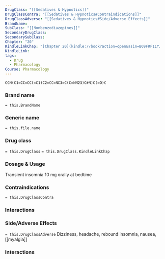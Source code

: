 ```yaml
---
DrugClass: "[[Sedatives & Hypnotics]]"
DrugClassContra: "[[Sedatives & Hypnotics#Contraindications]]"
DrugClassAdverse: "[[Sedatives & Hypnotics#Side/Adverse Effects]]"
BrandName: 
SubClass: "[[Nonbenzodiazepines]]"
SecondaryDrugClass: 
SecondarySubClass: 
Chapter: "20"
KindleLinkChap: "[Chapter 20](kindle://book?action=open&asin=B09FRF11YJ&location=10565)"
KindleLink: 
tags:
  - Drug
  - Pharmacology
Course: Pharmacology
---
```

```smiles
CCN(C1=CC=CC(=C1)C2=CC=NC3=C(C=NN23)C#N)C(=O)C
```

### Brand name
`= this.BrandName`
### Generic name
`= this.file.name`
### Drug class 
`= this.DrugClass`
	`= this.DrugClass.KindleLinkChap`

### Dosage & Usage
Transient insomnia
10 mg orally at bedtime

### Contraindications
`= this.DrugClassContra`

### Interactions

### Side/Adverse Effects
`= this.DrugClassAdverse`
Dizziness, headache, rebound insomnia, nausea, [[myalgia]]

### Interactions

